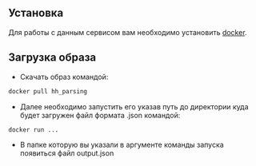 ## Установка
Для работы с данным сервисом вам необходимо установить [docker](https://docs.docker.com/engine/install/).

## Загрузка образа
* Скачать образ командой:
```bash
docker pull hh_parsing
```
* Далее необходимо запустить его указав путь до директории куда будет загружен файл формата .json командой:
```bash
docker run ...
```
* В папке которую вы указали в аргументе команды запуска появиться файл output.json